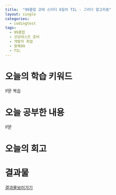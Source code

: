 ```yaml
---
title:  "99클럽 코테 스터디 6일차 TIL - 그리디 알고리즘"
layout: single
categories:
  - codingtest
tags:
  - 99클럽
  - 코딩테스트 준비
  - 개발자 취업
  - 항해99
  - TIL
---
```


# 오늘의 학습 키워드 
if문 복습

# 오늘 공부한 내용
if문

# 오늘의 회고

# 결과물
[결과물보러가기](https://github.com/kimhyunso/sail-99_withPython/tree/main/%EC%B2%B4%EC%9C%A1%EB%B3%B5)












